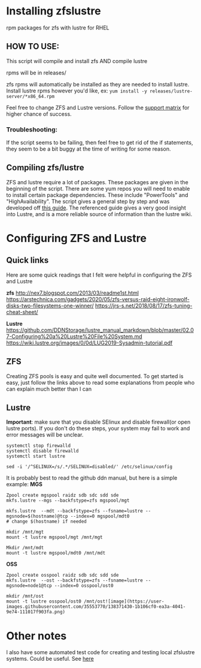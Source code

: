 # Installing zfslustre
rpm packages for zfs with lustre for RHEL

## HOW TO USE:

This script will compile and install zfs AND compile lustre

rpms will be in releases/

zfs rpms will automatically be installed as they are needed to install lustre. Install lustre rpms however you'd like, ex: `yum install -y releases/lustre-server/*x86_64.rpm`

Feel free to change ZFS and Lustre versions. Follow the [support matrix](https://wiki.whamcloud.com/display/PUB/Lustre+Support+Matrix) for higher chance of success.

### Troubleshooting:

If the script seems to be failing, then feel free to get rid of the if statements, they seem to be a bit buggy at the time of writing for some reason.

## Compiling zfs/lustre
ZFS and lustre require a lot of packages. These packages are given in the beginning of the script. There are some yum repos you will need to enable to install certain package dependencies. These include "PowerTools" and "HighAvailability". The script gives a general step by step and was developed off [this guide](https://github.com/DDNStorage/lustre_manual_markdown/blob/master/02.01-Installation%20Overview.md#steps-to-installing-the-lustre-software). The referenced guide gives a very good insight into Lustre, and is a more reliable source of information than the lustre wiki.

# Configuring ZFS and Lustre

## Quick links
Here are some quick readings that I felt were helpful in configuring the ZFS and Lustre

**zfs**
http://nex7.blogspot.com/2013/03/readme1st.html
https://arstechnica.com/gadgets/2020/05/zfs-versus-raid-eight-ironwolf-disks-two-filesystems-one-winner/
https://jrs-s.net/2018/08/17/zfs-tuning-cheat-sheet/

**Lustre**
https://github.com/DDNStorage/lustre_manual_markdown/blob/master/02.07-Configuring%20a%20Lustre%20File%20System.md
https://wiki.lustre.org/images/0/0d/LUG2019-Sysadmin-tutorial.pdf

## ZFS
Creating ZFS pools is easy and quite well documented. To get started is easy, just follow the links above to read some explanations from people who can explain much better than I can

## Lustre
**Important**: make sure that you disable SElinux and disable firewall(or open lustre ports). If you don't do these steps, your system may fail to work and error messages will be unclear.
```
systemctl stop firewalld
systemctl disable firewalld 
systemctl start lustre
```
```
sed -i '/^SELINUX=/s/.*/SELINUX=disabled/' /etc/selinux/config
```
It is probably best to read the github ddn manual, but here is a simple example:
**MGS**
```
Zpool create mgspool raidz sdb sdc sdd sde
mkfs.lustre --mgs --backfstype=zfs mgspool/mgt

mkfs.lustre  --mdt --backfstype=zfs --fsname=lustre --mgsnode=$(hostname)@tcp --index=0 mgspool/mdt0
# change $(hostname) if needed

mkdir /mnt/mgt
mount -t lustre mgspool/mgt /mnt/mgt

Mkdir /mnt/mdt
mount -t lustre mgspool/mdt0 /mnt/mdt
```
**OSS**
```
Zpool create osspool raidz sdb sdc sdd sde
mkfs.lustre  --ost --backfstype=zfs --fsname=lustre --mgsnode=node1@tcp --index=0 osspool/ost0

mkdir /mnt/ost
mount -t lustre osspool/ost0 /mnt/ost![image](https://user-images.githubusercontent.com/35553770/138371430-1b106cf0-ea3a-4041-9e74-111017f903fa.png)
```

# Other notes

I also have some automated test code for creating and testing local zfslustre systems. Could be useful. See [here](https://github.com/botkevin/zfslustrefiotest)
